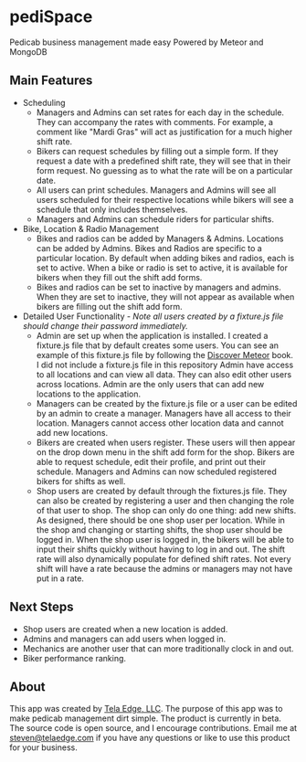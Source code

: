 # pediSpace
Pedicab business management made easy 
Powered by Meteor and MongoDB

## Main Features
 - Scheduling
	- Managers and Admins can set rates for each day in the schedule. They can accompany the rates with comments. For example, a comment like "Mardi Gras" will act as justification for a much higher shift rate.
	- Bikers can request schedules by filling out a simple form. If they request a date with a predefined shift rate, they will see that in their form request. No guessing as to what the rate will be on a particular date.
	- All users can print schedules. Managers and Admins will see all users scheduled for their respective locations while bikers will see a schedule that only includes themselves.
	- Managers and Admins can schedule riders for particular shifts.
 - Bike, Location & Radio Management
	- Bikes and radios can be added by Managers & Admins. Locations can be added by Admins. Bikes and Radios are specific to a particular location. By default when adding bikes and radios, each is set to active. When a bike or radio is set to active, it is available for bikers when they fill out the shift add forms.
	- Bikes and radios can be set to inactive by managers and admins. When they are set to inactive, they will not appear as available when bikers are filling out the shift add form.
 - Detailed User Functionality - *Note all users created by a fixture.js file should change their password immediately.*
	- Admin are set up when the application is installed. I created a fixture.js file that by default creates some users. You can see an example of this fixture.js file by following the [Discover Meteor](http://discovermeteor.com) book. I did not include a fixture.js file in this repository Admin have access to all locations and can view all data. They can also edit other users across locations. Admin are the only users that can add new locations to the application.
	- Managers can be created by the fixture.js file or a user can be edited by an admin to create a manager. Managers have all access to their location. Managers cannot access other location data and cannot add new locations.
	- Bikers are created when users register. These users will then appear on the drop down menu in the shift add form for the shop. Bikers are able to request schedule, edit their profile, and print out their schedule. Managers and Admins can now scheduled registered bikers for shifts as well.
	- Shop users are created by default through the fixtures.js file. They can also be created by registering a user and then changing the role of that user to shop. The shop can only do one thing: add new shifts. As designed, there should be one shop user per location. While in the shop and changing or starting shifts, the shop user should be logged in. When the shop user is logged in, the bikers will be able to input their shifts quickly without having to log in and out. The shift rate will also dynamically populate for defined shift rates. Not every shift will have a rate because the admins or managers may not have put in a rate.

## Next Steps
 - Shop users are created when a new location is added.
 - Admins and managers can add users when logged in.
 - Mechanics are another user that can more traditionally clock in and out.
 - Biker performance ranking.

## About
This app was created by [Tela Edge, LLC](http://telaedge.com). The purpose of this app was to make pedicab management dirt simple. The product is currently in beta. The source code is open source, and I encourage contributions. Email me at [steven@telaedge.com](mailto:steven@telaedge.com) if you have any questions or like to use this product for your business. 
